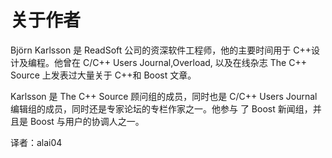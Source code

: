 # 关于作者

Björn Karlsson 是 ReadSoft 公司的资深软件工程师，他的主要时间用于 C++设计及编程。他曾在 C/C++ Users Journal,Overload, 以及在线杂志 The C++ Source 上发表过大量关于 C++和 Boost 文章。

Karlsson 是 The C++ Source 顾问组的成员，同时也是 C/C++ Users Journal 编辑组的成员，同时还是专家论坛的专栏作家之一。他参与 了 Boost 新闻组，并且是 Boost 与用户的协调人之一。

译者：alai04